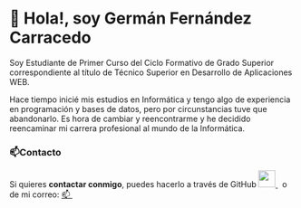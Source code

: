 # 👋 Hola!, soy Germán Fernández Carracedo
Soy Estudiante de Primer Curso del Ciclo Formativo de Grado Superior correspondiente al título de Técnico Superior en Desarrollo de Aplicaciones WEB.

Hace tiempo inicié mis estudios en Informática y tengo algo de experiencia en programación y bases de datos, pero por circunstancias tuve que abandonarlo. 
Es hora de cambiar y reencontrarme y he decidido reencaminar mi carrera profesional al mundo de la Informática.

### 📫Contacto

   Si quieres **contactar conmigo**, puedes hacerlo a través de GitHub <a href="https://github.com/germangfc" target="_blank"><img src="https://distreau.com/github.svg" height="30">
      </a> &nbsp; o de mi correo: <a href="mailto:german.fernandez@alumno.iesluisvives.org" target="_blank">📫
      </a> &nbsp;&nbsp;


<!---
germangfc/germangfc is a ✨ special ✨ repository because its `README.md` (this file) appears on your GitHub profile.
You can click the Preview link to take a look at your changes.
--->
